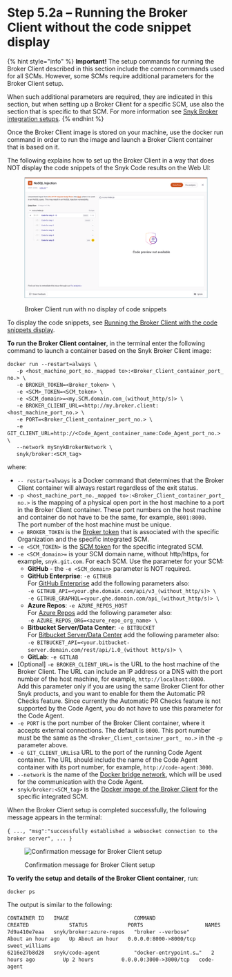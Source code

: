 # Step 5.2a – Running the Broker Client without the code snippet display

{% hint style="info" %}
**Important!** The setup commands for running the Broker Client described in this section include the common commands used for all SCMs. However, some SCMs require additional parameters for the Broker Client setup.

When such additional parameters are required, they are indicated in this section, but when setting up a Broker Client for a specific SCM, use also the section that is specific to that SCM. For more information see [Snyk Broker integration setups](../../../snyk-broker-set-up-examples/).
{% endhint %}

Once the Broker Client image is stored on your machine, use the docker run command in order to run the image and launch a Broker Client container that is based on it.

The following explains how to set up the Broker Client in a way that does NOT display the code snippets of the Snyk Code results on the Web UI:

<figure><img src="../../../../../.gitbook/assets/Broker - Results - without code snippets (1) (1) (1) (1) (1) (1) (1) (1) (1) (1) (1) (1) (1) (1) (1) (1) (1) (1) (1) (1) (1) (1) (1) (1) (1) (1) (1) (1) (1) (1) (1) (1) (1) (1) (1) (1) (1) (1) (1) (1) (1) (1) (1) (1) (1) (1) (1) (1) (4).png" alt="Broker Client run with no display of code snippets"><figcaption><p>Broker Client run with no display of code snippets</p></figcaption></figure>

To display the code snippets, see [Running the Broker Client with the code snippets display](step-5.2b-running-the-broker-client-with-the-code-snippets-display.md).

**To run the Broker Client container**, in the terminal enter the following command to launch a container based on the Snyk Broker Client image:

```
docker run --restart=always \
   -p <host_machine_port_no._mapped to>:<Broker_Client_container_port_ no.> \
   -e BROKER_TOKEN=<Broker_token> \
   -e <SCM>_TOKEN=<SCM_token> \
   -e <SCM_domain>=<my.SCM.domain.com_(without_http/s)> \  
   -e BROKER_CLIENT_URL=<http://my.broker.client:<host_machine_port_no.> \
   -e PORT=<Broker_Client_container_port_no.> \
   -e GIT_CLIENT_URL=http://<Code_Agent_container_name:Code_Agent_port_no.> \
   --network mySnykBrokerNetwork \
   snyk/broker:<SCM_tag>
```

where:

* `-- restart=always` is a Docker command that determines that the Broker Client container will always restart regardless of the exit status.
* `-p <host_machine_port_no._mapped to>:<Broker_Client_container_port_ no.>` is the mapping of a physical open port in the host machine to a port in the Broker Client container. These port numbers on the host machine and container do not have to be the same, for example, `8001:8000`.\
  The port number of the host machine must be unique.
* `-e BROKER_TOKEN` is the [Broker token](../step-1-obtaining-the-required-tokens-for-the-setup-procedure/obtaining-your-broker-token.md) that is associated with the specific Organization and the specific integrated SCM.
* `-e <SCM_TOKEN>` is the [SCM token](../step-1-obtaining-the-required-tokens-for-the-setup-procedure/obtaining-your-scm-token.md) for the specific integrated SCM.
* `-e <SCM_domain>=` is your SCM domain name, without http/https, for example, `snyk.git.com`. For each SCM. Use the parameter for your SCM:
  * **GitHub** - the `-e <SCM_domain>` parameter is NOT required.
  * **GitHub Enterprise**: `-e GITHUB`\
    For [GitHub Enterprise](../../../snyk-broker-set-up-examples/setup-broker-with-github-enterprise.md) add the following parameters also:\
    `-e GITHUB_API=<your.ghe.domain.com/api/v3_(without_http/s)> \`\
    `-e GITHUB_GRAPHQL=<your.ghe.domain.com/api_(without_http/s)> \`
  * **Azure Repos**: `-e AZURE_REPOS_HOST`\
    For [Azure Repos](../../../snyk-broker-set-up-examples/setup-broker-with-azure-repos.md) add the following parameter also:\
    `-e AZURE_REPOS_ORG=<azure_repo_org_name> \`
  * **Bitbucket Server/Data Center**: `-e BITBUCKET`\
    For [Bitbucket Server/Data Center](../../../snyk-broker-set-up-examples/data-center.md) add the following parameter also:\
    `-e BITBUCKET_API=<your.bitbucket-server.domain.com/rest/api/1.0_(without http/s)> \`
  * **GitLab**: `-e GITLAB`
* \[Optional] `-e BROKER_CLIENT_URL=` is the URL to the host machine of the Broker Client. The URL can include an IP address or a DNS with the port number of the host machine, for example, `http://localhost:8000`.\
  Add this parameter only if you are using the same Broker Client for other Snyk products, and you want to enable for them the Automatic PR Checks feature. Since currently the Automatic PR Checks feature is not supported by the Code Agent, you do not have to use this parameter for the Code Agent.
* `-e PORT` is the port number of the Broker Client container, where it accepts external connections. The default is `8000`. This port number must be the same as the `<Broker_Client_container_port_ no.>` in the `-p` parameter above.
* `-e GIT_CLIENT_URLis`a URL to the port of the running Code Agent container. The URL should include the name of the Code Agent container with its port number, for example, `http://code-agent:3000`.
* `--network` is the name of the [Docker bridge network](../step-3-creating-a-network-for-the-broker-client-and-code-agent-communication.md), which will be used for the communication with the Code Agent.
* `snyk/broker:<SCM_tag>` is the [Docker image of the Broker Client](step-5.1-downloading-or-updating-the-snyk-broker-client-docker-image.md) for the specific integrated SCM.

When the Broker Client setup is completed successfully, the following message appears in the terminal:

`{ ..., "msg":"successfully established a websocket connection to the broker server", ... }`

<figure><img src="../../../../../.gitbook/assets/Broker Client - Setup success message.png" alt="Confirmation message for Broker Client setup"><figcaption><p>Confirmation message for Broker Client setup</p></figcaption></figure>

**To verify the setup and details of the Broker Client container**, run:

```
docker ps
```

The output is similar to the following:

```
CONTAINER ID   IMAGE                     COMMAND                  CREATED             STATUS             PORTS                    NAMES
7d9a410e7eaa   snyk/broker:azure-repos   "broker --verbose"       About an hour ago   Up About an hour   0.0.0.0:8000->8000/tcp   sweet_williams
6216e27b8d28   snyk/code-agent           "docker-entrypoint.s…"   2 hours ago         Up 2 hours         0.0.0.0:3000->3000/tcp   code-agent
```
